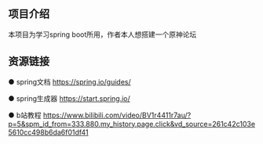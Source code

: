 ## 项目介绍
本项目为学习spring boot所用，作者本人想搭建一个原神论坛

## 资源链接
● spring文档 https://spring.io/guides/

● spring生成器 https://start.spring.io/

● b站教程 https://www.bilibili.com/video/BV1r4411r7au/?p=5&spm_id_from=333.880.my_history.page.click&vd_source=261c42c103e5610cc498b6da6f01df41